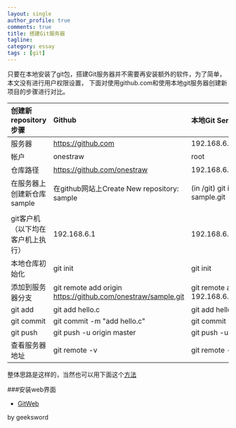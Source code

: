 ```yaml
---
layout: single
author_profile: true
comments: true
title: 搭建Git服务器
tagline: 
category: essay
tags : [git]
---
```


只要在本地安装了git包，搭建Git服务器并不需要再安装额外的软件，为了简单，本文没有进行用户权限设置，
下面对使用github.com和使用本地git服务器创建新项目的步骤进行对比。

| 创建新repository步骤 |Github| 本地Git Server|
|:-----|:-----|:-----|
| 服务器 | https://github.com | 192.168.6.136|
| 帐户 | onestraw | root|
| 仓库路径 | https://github.com/onestraw | 192.168.6.136:/git |
| 在服务器上创建新仓库sample| 在github网站上Create New repository: sample| (in /git) git init --bare sample.git |
| |||
| git客户机（以下均在客户机上执行）| 192.168.6.1 |192.168.6.1 |
| 本地仓库初始化 | git init | git init |
| 添加到服务器分支 | git remote add origin https://github.com/onestraw/sample.git | git remote add origin 192.168.6.136:/git/sample.git |
| git add| git add hello.c |git add hello.c|
| git commit |git commit -m "add hello.c" |git commit -m "add hello.c"|
| git push | git push -u origin master |git push -u origin master|
| 查看服务器地址| git remote -v | git remote -v|

整体思路是这样的，当然也可以用下面这个[方法](https://git-scm.com/book/zh/v1/%E6%9C%8D%E5%8A%A1%E5%99%A8%E4%B8%8A%E7%9A%84-Git-%E5%9C%A8%E6%9C%8D%E5%8A%A1%E5%99%A8%E4%B8%8A%E9%83%A8%E7%BD%B2-Git)

###安装web界面

- [GitWeb](https://git-scm.com/book/zh/v1/%E6%9C%8D%E5%8A%A1%E5%99%A8%E4%B8%8A%E7%9A%84-Git-GitWeb)


by geeksword
